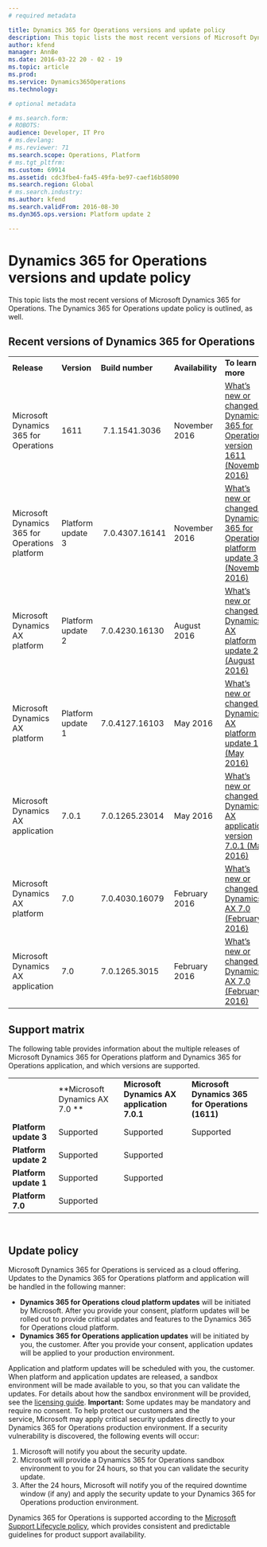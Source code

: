 ```yaml
---
# required metadata

title: Dynamics 365 for Operations versions and update policy
description: This topic lists the most recent versions of Microsoft Dynamics 365 for Operations. The Dynamics 365 for Operations update policy is outlined, as well.
author: kfend
manager: AnnBe
ms.date: 2016-03-22 20 - 02 - 19
ms.topic: article
ms.prod: 
ms.service: Dynamics365Operations
ms.technology: 

# optional metadata

# ms.search.form: 
# ROBOTS: 
audience: Developer, IT Pro
# ms.devlang: 
# ms.reviewer: 71
ms.search.scope: Operations, Platform
# ms.tgt_pltfrm: 
ms.custom: 69914
ms.assetid: cdc3fbe4-fa45-49fa-be97-caef16b58090
ms.search.region: Global
# ms.search.industry: 
ms.author: kfend
ms.search.validFrom: 2016-08-30
ms.dyn365.ops.version: Platform update 2

---
```


# Dynamics 365 for Operations versions and update policy

This topic lists the most recent versions of Microsoft Dynamics 365 for Operations. The Dynamics 365 for Operations update policy is outlined, as well.

Recent versions of Dynamics 365 for Operations
----------------------------------------------

|                                                |                   |                  |                  |                                                                                                                                                                                          |
|------------------------------------------------|-------------------|------------------|------------------|------------------------------------------------------------------------------------------------------------------------------------------------------------------------------------------|
| **Release**                                    | **Version**       | **Build number** | **Availability** | **To learn more**                                                                                                                                                                        |
| Microsoft Dynamics 365 for Operations          | 1611              |  7.1.1541.3036   | November 2016    | [What’s new or changed in Dynamics 365 for Operations version 1611 (November 2016)](../get-started/whats-new-dynamics-365-operations-1611.md)            |
| Microsoft Dynamics 365 for Operations platform | Platform update 3 |  7.0.4307.16141  | November 2016    | [What’s new or changed in Dynamics 365 for Operations platform update 3 (November 2016)](../get-started/whats-new-platform-update-3.md)  |
| Microsoft Dynamics AX platform                 | Platform update 2 | 7.0.4230.16130   | August 2016      | [What’s new or changed in Dynamics AX platform update 2 (August 2016)](../get-started/whats-new-platform-update-2.md)        |
| Microsoft Dynamics AX platform                 | Platform update 1 | 7.0.4127.16103   | May 2016         | [What’s new or changed in Dynamics AX platform update 1 (May 2016)](../get-started/whats-new-changed-platform-version-7-1-may-2016.md)              |
| Microsoft Dynamics AX application              | 7.0.1             | 7.0.1265.23014   | May 2016         | [What’s new or changed in Dynamics AX application version 7.0.1 (May 2016)](../get-started/whats-new-changed-application-version-7-0-1-may-2016.md) |
| Microsoft Dynamics AX platform                 | 7.0               | 7.0.4030.16079   | February 2016    | [What’s new or changed in Dynamics AX 7.0 (February 2016)](../get-started/whats-new-changed-7-0-february-2016.md)                                   |
| Microsoft Dynamics AX application              | 7.0               | 7.0.1265.3015    | February 2016    | [What’s new or changed in Dynamics AX 7.0 (February 2016)](../get-started/whats-new-changed-7-0-february-2016.md)                                   |

## Support matrix
The following table provides information about the multiple releases of Microsoft Dynamics 365 for Operations platform and Dynamics 365 for Operations application, and which versions are supported.

|                       |                                |                                             |                                                  |
|-----------------------|--------------------------------|---------------------------------------------|--------------------------------------------------|
|                       | **Microsoft Dynamics AX 7.0 ** | **Microsoft Dynamics AX application 7.0.1** | **Microsoft Dynamics 365 for Operations (1611)** |
| **Platform update 3** | Supported                      | Supported                                   | Supported                                        |
| **Platform update 2** | Supported                      | Supported                                   |                                                  |
| **Platform update 1** | Supported                      | Supported                                   |                                                  |
| **Platform 7.0**      | Supported                      |                                             |                                                  |

 

## Update policy
Microsoft Dynamics 365 for Operations is serviced as a cloud offering. Updates to the Dynamics 365 for Operations platform and application will be handled in the following manner:

-   **Dynamics 365 for Operations cloud platform updates** will be initiated by Microsoft. After you provide your consent, platform updates will be rolled out to provide critical updates and features to the Dynamics 365 for Operations cloud platform.
-   **Dynamics 365 for Operations application updates** will be initiated by you, the customer. After you provide your consent, application updates will be applied to your production environment.

Application and platform updates will be scheduled with you, the customer. When platform and application updates are released, a sandbox environment will be made available to you, so that you can validate the updates. For details about how the sandbox environment will be provided, see the [licensing guide](http://aka.ms/s201h6). **Important:** Some updates may be mandatory and require no consent. To help protect our customers and the service, Microsoft may apply critical security updates directly to your Dynamics 365 for Operations production environment. If a security vulnerability is discovered, the following events will occur:

1.  Microsoft will notify you about the security update.
2.  Microsoft will provide a Dynamics 365 for Operations sandbox environment to you for 24 hours, so that you can validate the security update.
3.  After the 24 hours, Microsoft will notify you of the required downtime window (if any) and apply the security update to your Dynamics 365 for Operations production environment.

Dynamics 365 for Operations is supported according to the [Microsoft Support Lifecycle policy](https://support.microsoft.com/en-us/gp/lifecycle#gp/OSSLpolicy), which provides consistent and predictable guidelines for product support availability.



